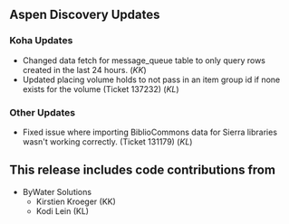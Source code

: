 ## Aspen Discovery Updates
### Koha Updates
- Changed data fetch for message_queue table to only query rows created in the last 24 hours. (*KK*)
- Updated placing volume holds to not pass in an item group id if none exists for the volume (Ticket 137232) (*KL*)

### Other Updates
- Fixed issue where importing BiblioCommons data for Sierra libraries wasn't working correctly. (Ticket 131179) (*KL*)

## This release includes code contributions from
- ByWater Solutions
    - Kirstien Kroeger (KK)
    - Kodi Lein (KL)